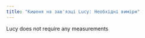 ```yaml
---
title: "Кишеня на зав'язці Lucy: Необхідні виміри"
---
```


<Note>
Lucy does not require any measurements
</Note>
